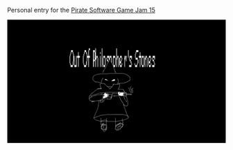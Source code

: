 Personal entry for the [Pirate Software Game Jam 15](https://itch.io/jam/pirate)

![](https://github.com/pablopenna/out-of-philosophers-stones/blob/main/art/cover.png)
